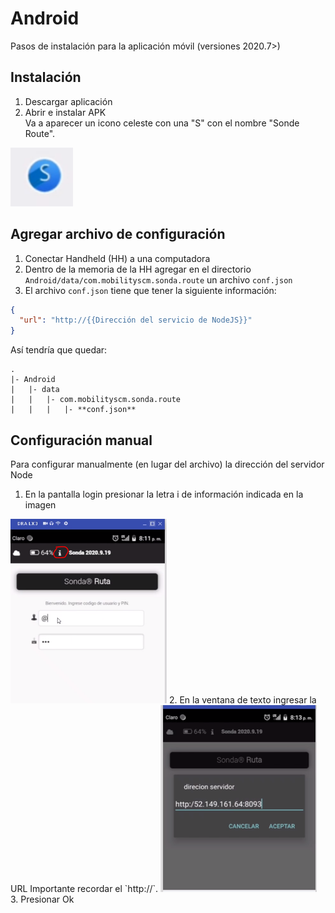 # Android
Pasos de instalación para la aplicación móvil (versiones 2020.7>)

## Instalación
1. Descargar aplicación
2. Abrir e instalar APK  
Va a aparecer un icono celeste con una "S" con el nombre "Sonde Route".  
<img src="icon-on-phone-sonda.jpg" width="100">

## Agregar archivo de configuración
1. Conectar Handheld (HH) a una computadora
2. Dentro de la memoria de la HH agregar en el directorio `Android/data/com.mobilityscm.sonda.route` un archivo `conf.json`
3. El archivo `conf.json` tiene que tener la siguiente información:
```json
{
  "url": "http://{{Dirección del servicio de NodeJS}}"
}
```
Así tendría que quedar:
```
.
|- Android
|   |- data
|   |   |- com.mobilityscm.sonda.route
|   |   |   |- **conf.json**
```

## Configuración manual
Para configurar manualmente (en lugar del archivo) la dirección del servidor Node
1. En la pantalla login presionar la letra i de información indicada en la imagen
<img src="man1-sonda.jpg" width="250">
2. En la ventana de texto ingresar la URL
Importante recordar el `http://`.
<img src="man2-sonda.jpg" width="250">
3. Presionar Ok

